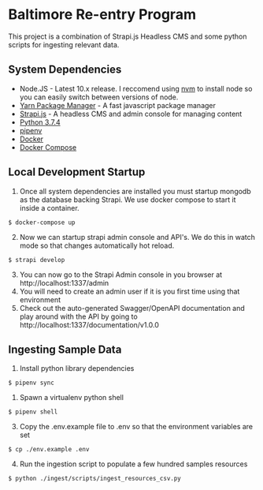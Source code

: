 # Baltimore Re-entry Program
This project is a combination of Strapi.js Headless CMS and some python scripts for ingesting relevant data.

## System Dependencies
+ Node.JS - Latest 10.x release. I reccomend using [nvm](https://github.com/nvm-sh/nvm) to install node so you can easily switch between versions of node.
+ [Yarn Package Manager](https://yarnpkg.com/en/) - A fast javascript package manager
+ [Strapi.js](https://strapi.io/documentation/3.0.0-beta.x/getting-started/quick-start.html#_1-install-strapi-globally) - A headless CMS and admin console for managing content
+ [Python 3.7.4](https://www.python.org/downloads/)
+ [pipenv](https://github.com/pypa/pipenv)
+ [Docker](https://docs.docker.com/install/)
+ [Docker Compose](https://docs.docker.com/compose/install/)

## Local Development Startup
1. Once all system dependencies are installed you must startup mongodb as the database backing Strapi. We use docker compose to start it inside a container.
```
$ docker-compose up
```

2. Now we can startup strapi admin console and API's. We do this in watch mode so that changes automatically hot reload.
```
$ strapi develop
```
3. You can now go to the Strapi Admin console in you browser at http://localhost:1337/admin
4. You will need to create an admin user if it is you first time using that environment
5. Check out the auto-generated Swagger/OpenAPI documentation and play around with the API by going to http://localhost:1337/documentation/v1.0.0

## Ingesting Sample Data

1. Install python library dependencies
```
$ pipenv sync
```
1. Spawn a virtualenv python shell
```
$ pipenv shell
```
3. Copy the .env.example file to .env so that the environment variables are set
```
$ cp ./env.example .env
```
4. Run the ingestion script to populate a few hundred samples resources
```
$ python ./ingest/scripts/ingest_resources_csv.py
```